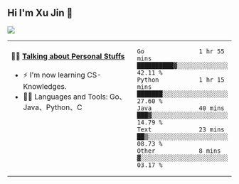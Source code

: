
## Hi I'm Xu Jin 👋
![](https://komarev.com/ghpvc/?username=jiayouxujin&color=brightgreen&label=PROFILE+VIEWS)



<table align="center">
<tr>
<td valign="top" width="60%">

#### 🏋️‍♀️ <a href="https://github.com/jiayouxujin" target="_blank">Talking about Personal Stuffs</a>
<!-- recent_releases starts -->

- ⚡  I'm now learning CS-Knowledges.  
- 🏊‍♂️ Languages and Tools: Go、Java、Python、C
<!-- recent_releases ends -->
</td>
<td>
 
<!--START_SECTION:waka-->

```text
Go               1 hr 55 mins    ██████████▓░░░░░░░░░░░░░░   42.11 %
Python           1 hr 15 mins    ███████░░░░░░░░░░░░░░░░░░   27.60 %
Java             40 mins         ███▓░░░░░░░░░░░░░░░░░░░░░   14.79 %
Text             23 mins         ██▒░░░░░░░░░░░░░░░░░░░░░░   08.73 %
Other            8 mins          ▓░░░░░░░░░░░░░░░░░░░░░░░░   03.17 %
```

<!--END_SECTION:waka-->
 
</td>
</tr>
</table>





